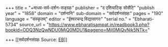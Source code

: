 +++
title = "+माधव-सर्व-दर्शन-सङ्ग्रहः"
publisher = "द एशियाटिक् सोसैटि"
"publish year" = "1858"
domain = "दर्शनानि"
sub-domain = "सर्वदर्शनसंग्रहः"
pages = "190"
language = "संस्कृतम्"
editor = "ईश्वरचन्द्र विद्यासागरः"
"serial no." = "Ebharati-5734"
source_url = "https://www.ebharatisampat.in/readbook3.php?bookid=ODQ3NzQwNDU0MjQ0MDU1&pageno=MjI0MjQyNjk5NTk="

+++
[[सर्वदर्शनसंग्रहः	Source: [EB](https://www.ebharatisampat.in/readbook3.php?bookid=ODQ3NzQwNDU0MjQ0MDU1&pageno=MjI0MjQyNjk5NTk=)]]

